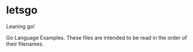 # letsgo
Leaning go!

Go Language Examples. These files are intended to be read in the order of their
filenames.
